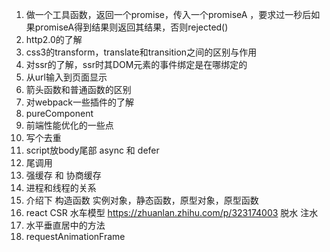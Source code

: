 1. 做一个工具函数，返回一个promise，传入一个promiseA ，要求过一秒后如果promiseA得到结果则返回其结果，否则rejected()
2. http2.0的了解
3. css3的transform，translate和transition之间的区别与作用
4. 对ssr的了解，ssr时其DOM元素的事件绑定是在哪绑定的
4. 从url输入到页面显示
5. 箭头函数和普通函数的区别
6. 对webpack一些插件的了解
7. pureComponent
8. 前端性能优化的一些点
9. 写个去重
10. script放body尾部 async 和 defer
11. 尾调用
12. 强缓存 和 协商缓存
13. 进程和线程的关系
14. 介绍下 构造函数 实例对象，静态函数，原型对象，原型函数
15. react CSR 水车模型 https://zhuanlan.zhihu.com/p/323174003 脱水 注水
16. 水平垂直居中的方法
17. requestAnimationFrame
